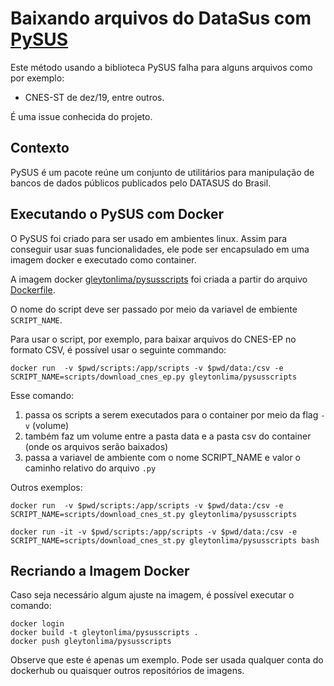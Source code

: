 # Baixando arquivos do DataSus com [PySUS](https://github.com/AlertaDengue/PySUS)

Este método usando a biblioteca PySUS falha para alguns arquivos como por exemplo:

- CNES-ST de dez/19, entre outros. 

É uma issue conhecida do projeto.

## Contexto

PySUS é um pacote reúne um conjunto de utilitários para manipulação de bancos de dados públicos publicados 
pelo DATASUS do Brasil.

## Executando o PySUS com Docker

O PySUS foi criado para ser usado em ambientes linux. Assim para conseguir usar suas funcionalidades,
ele pode ser encapsulado em uma imagem docker e executado como container.

A imagem docker [gleytonlima/pysusscripts](https://hub.docker.com/r/gleytonlima/pysusscripts) foi criada a partir do arquivo
[Dockerfile](Dockerfile).

O nome do script deve ser passado por meio da variavel de embiente `SCRIPT_NAME`.

Para usar o script, por exemplo, para baixar arquivos do CNES-EP no formato CSV, é possível usar o seguinte
commando:

```commandline
docker run  -v $pwd/scripts:/app/scripts -v $pwd/data:/csv -e SCRIPT_NAME=scripts/download_cnes_ep.py gleytonlima/pysusscripts
```

Esse comando:
1. passa os scripts a serem executados para o container por meio da flag `-v` (volume)
2. também faz um volume entre a pasta data e a pasta csv do container (onde os arquivos serão baixados)
3. passa a variavel de ambiente com o nome SCRIPT_NAME e valor o caminho relativo do arquivo `.py`

Outros exemplos:

```commandline
docker run  -v $pwd/scripts:/app/scripts -v $pwd/data:/csv -e SCRIPT_NAME=scripts/download_cnes_st.py gleytonlima/pysusscripts

docker run -it -v $pwd/scripts:/app/scripts -v $pwd/data:/csv -e SCRIPT_NAME=scripts/download_cnes_st.py gleytonlima/pysusscripts bash
```


## Recriando a Imagem Docker

Caso seja necessário algum ajuste na imagem, é possível executar o comando:

```commandline
docker login
docker build -t gleytonlima/pysusscripts .
docker push gleytonlima/pysusscripts
```

Observe que este é apenas um exemplo. Pode ser usada qualquer conta do dockerhub ou quaisquer outros
repositórios de imagens.